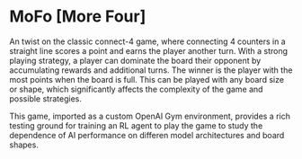 # MoFo [More Four]
An twist on the classic connect-4 game, where connecting 4 counters in a straight line scores a point and earns the player another turn. With a strong playing strategy, a player can dominate the board their opponent by accumulating rewards and additional turns. The winner is the player with the most points when the board is full. This can be played with any board size or shape, which significantly affects the complexity of the game and possible strategies. 

This game, imported as a custom OpenAI Gym environment, provides a rich testing ground for training an RL agent to play the game to 
study the dependence of AI performance on differen model architectures and board shapes.

